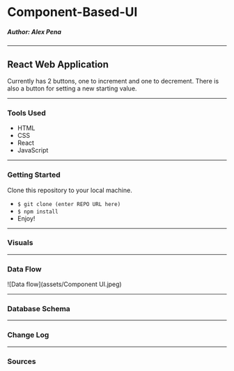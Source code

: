 # Component-Based-UI
##### *Author: Alex Pena*

---
## React Web Application
Currently has 2 buttons, one to increment and one to decrement. There is also a button for setting a new starting value.

---
### Tools Used
- HTML
- CSS
- React
- JavaScript

---
### Getting Started

Clone this repository to your local machine.

- `$ git clone (enter REPO URL here)`
- `$ npm install`
- Enjoy!

---
### Visuals

---
### Data Flow
![Data flow](assets/Component UI.jpeg)

---
### Database Schema

---
### Change Log

---
### Sources

